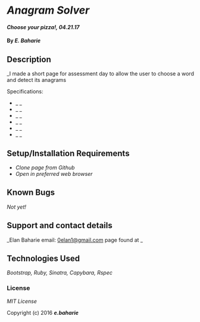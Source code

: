 # _Anagram Solver_

#### _Choose your pizza!, 04.21.17_

#### By _**E. Baharie**_

## Description

_I made a short page for assessment day to allow the user to choose a word and detect its anagrams

Specifications:

* _  _
* _  _
* _  _
* _  _
* _  _
* _  _

## Setup/Installation Requirements

* _Clone page from Github_
* _Open in preferred web browser_

## Known Bugs

_Not yet!_

## Support and contact details

_Elan Baharie email: 0elan1@gmail.com page found at _

## Technologies Used

_Bootstrap, Ruby, Sinatra, Capybara, Rspec_

### License

*MIT License*

Copyright (c) 2016 **_e.baharie_**
